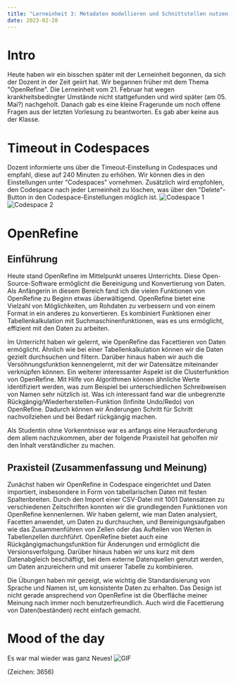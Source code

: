 ```yaml
---
title: "Lerneinheit 3: Metadaten modellieren und Schnittstellen nutzen 1/2 (OpenRefine)"
date: 2023-02-28
---
```


# Intro

Heute haben wir ein bisschen später mit der Lerneinheit begonnen, da sich der Dozent in der Zeit geiirt hat. Wir begannen früher mit dem Thema "OpenRefine". Die Lerneinheit vom 21. Februar hat wegen krankheitsbedingter Umstände nicht stattgefunden und wird später (am 05. Mai?) nachgeholt. Danach gab es eine kleine Fragerunde um noch offene Fragen aus der letzten Vorlesung zu beantworten. Es gab aber keine aus der Klasse.

# Timeout in Codespaces
Dozent informierte uns über die Timeout-Einstellung in Codespaces und empfahl, diese auf 240 Minuten zu erhöhen. Wir können dies in den Einstellungen unter "Codespaces" vornehmen. Zusätzlich wird empfohlen, den Codespace nach jeder Lerneinheit zu löschen, was über den "Delete"-Button in den Codespace-Einstellungen möglich ist.
![Codespace 1](https://pad.gwdg.de/uploads/93466426-b238-4abe-99aa-35eb70a6a02b.png)
![Codespace 2](https://pad.gwdg.de/uploads/7426fdc7-f278-4630-83df-cba152585a73.png)


# OpenRefine

## Einführung
Heute stand OpenRefine im Mittelpunkt unseres Unterrichts. Diese Open-Source-Software ermöglicht die Bereinigung und Konvertierung von Daten. Als Anfängerin in diesem Bereich fand ich die vielen Funktionen von OpenRefine zu Beginn etwas überwältigend.  OpenRefine bietet eine Vielzahl von Möglichkeiten, um Rohdaten zu verbessern und von einem Format in ein anderes zu konvertieren. Es kombiniert Funktionen einer Tabellenkalkulation mit Suchmaschinenfunktionen, was es uns ermöglicht, effizient mit den Daten zu arbeiten.

Im Unterricht haben wir gelernt, wie OpenRefine das Facettieren von Daten ermöglicht. Ähnlich wie bei einer Tabellenkalkulation können wir die Daten gezielt durchsuchen und filtern. Darüber hinaus haben wir auch die Versöhnungsfunktion kennengelernt, mit der wir Datensätze miteinander verknüpfen können. Ein weiterer interessanter Aspekt ist die Clusterfunktion von OpenRefine. Mit Hilfe von Algorithmen können ähnliche Werte identifiziert werden, was zum Beispiel bei unterschiedlichen Schreibweisen von Namen sehr nützlich ist. Was ich interessant fand war die unbegrenzte Rückgängig/Wiederherstellen-Funktion (Infinite Undo/Redo) von OpenRefine. Dadurch können wir Änderungen Schritt für Schritt nachvollziehen und bei Bedarf rückgängig machen.

Als Studentin ohne Vorkenntnisse war es anfangs eine Herausforderung dem allem nachzukommen, aber der folgende Praxisteil hat geholfen mir den Inhalt verständlicher zu machen.

## Praxisteil (Zusammenfassung und Meinung)
Zunächst haben wir OpenRefine in Codespace eingerichtet und Daten importiert, insbesondere in Form von tabellarischen Daten mit festen Spaltenbreiten. Durch den Import einer CSV-Datei mit 1001 Datensätzen zu verschiedenen Zeitschriften konnten wir die grundlegenden Funktionen von OpenRefine kennenlernen. Wir haben gelernt, wie man Daten analysiert, Facetten anwendet, um Daten zu durchsuchen, und Bereinigungsaufgaben wie das Zusammenführen von Zellen oder das Aufteilen von Werten in Tabellenzellen durchführt. OpenRefine bietet auch eine Rückgängigmachungsfunktion für Änderungen und ermöglicht die Versionsverfolgung. Darüber hinaus haben wir uns kurz mit dem Datenabgleich beschäftigt, bei dem externe Datenquellen genutzt werden, um Daten anzureichern und mit unserer Tabelle zu kombinieren.

Die Übungen haben mir gezeigt, wie wichtig die Standardisierung von Sprache und Namen ist, um konsistente Daten zu erhalten. Das Design ist nicht gerade ansprechend von OpenRefine ist die Oberfläche meiner Meinung nach immer noch benutzerfreundlich. Auch wird die Facettierung von Daten(beständen) recht einfach gemacht.

# Mood of the day
Es war mal wieder was ganz Neues!
![GIF](https://rosalindparr.files.wordpress.com/2015/02/open-refine.gif)

(Zeichen: 3656)

